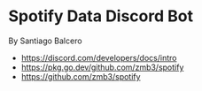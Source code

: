 # Spotify Data Discord Bot
By Santiago Balcero

- https://discord.com/developers/docs/intro
- https://pkg.go.dev/github.com/zmb3/spotify
- https://github.com/zmb3/spotify